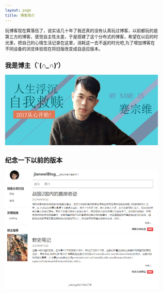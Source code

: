 ```yaml
---
layout: page
title: 博客简介
---
```


玩博客现在算落伍了，说实话几十年了我还真的没有认真玩过博客，以前都玩的是第三方的博客，感觉自主性太差，于是搭建了这个分布式的博客，希望在以后的时光里，把自己的心情生活记录在这里，消耗这一去不返的时光吧,为了增加博客在不同设备的浏览体验现在将旧版改变成自适应版本。

## 我是博主（`(*∩_∩*)′）
![](/postimg/my.jpg)

## 纪念一下以前的版本
![](/postimg/notnewbolg.png)



